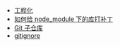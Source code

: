 - [工程化](./工程化.md)
- [如何给 node_module 下的库打补丁](./如何给%20node_module%20下的库打补丁.md)
- [Git 子仓库](Git%20子仓库.md)
- [gitignore](./gitignore.md)
